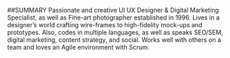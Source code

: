##SUMMARY
Passionate and creative UI UX Designer & Digital Marketing Specialist, as well as Fine-art photographer established in 1996. Lives in a designer’s world crafting wire-frames to high-fidelity mock-ups and prototypes. Also, codes in multiple languages, as well as speaks SEO/SEM, digital marketing, content strategy, and social. Works well with others on a team and loves an Agile environment with Scrum.
